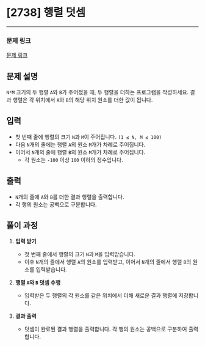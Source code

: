 # [2738] 행렬 덧셈

---

### 문제 링크
[문제 링크](https://www.acmicpc.net/problem/2738)

## 문제 설명
`N*M` 크기의 두 행렬 `A`와 `B`가 주어졌을 때, 두 행렬을 더하는 프로그램을 작성하세요. 결과 행렬은 각 위치에서 `A`와 `B`의 해당 위치 원소를 더한 값이 됩니다.

## 입력
- 첫 번째 줄에 행렬의 크기 `N`과 `M`이 주어집니다. `(1 ≤ N, M ≤ 100)`
- 다음 `N`개의 줄에는 행렬 `A`의 원소 `M`개가 차례로 주어집니다.
- 이어서 `N`개의 줄에 행렬 `B`의 원소 `M`개가 차례로 주어집니다.
    - 각 원소는 `-100` 이상 `100` 이하의 정수입니다.

## 출력
- `N`개의 줄에 `A`와 `B`를 더한 결과 행렬을 출력합니다.
- 각 행의 원소는 공백으로 구분합니다.

## 풀이 과정

1. **입력 받기**
    - 첫 번째 줄에서 행렬의 크기 `N`과 `M`을 입력받습니다.
    - 이후 `N`개의 줄에서 행렬 `A`의 원소를 입력받고, 이어서 `N`개의 줄에서 행렬 `B`의 원소를 입력받습니다.

2. **행렬 `A`와 `B` 덧셈 수행**
    - 입력받은 두 행렬의 각 원소를 같은 위치에서 더해 새로운 결과 행렬에 저장합니다.

3. **결과 출력**
    - 덧셈이 완료된 결과 행렬을 출력합니다. 각 행의 원소는 공백으로 구분하여 출력합니다.



